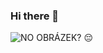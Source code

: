 ### Hi there 👋
![NO OBRÁZEK? 😔]([https://media.tenor.com/8OqV_K5EQNYAAAAC/league-of-legends-riot-games.gif](https://media.tenor.com/vtkAQI_0nQ0AAAAC/jinx-arcane.gif))


<!--
**MamRadzelvyy/MamRadzelvyy** is a ✨ _special_ ✨ repository because its `README.md` (this file) appears on your GitHub profile.

Here are some ideas to get you started:

- 🔭 I’m currently working on ...
- 🌱 I’m currently learning ...
- 👯 I’m looking to collaborate on ...
- 🤔 I’m looking for help with ...
- 💬 Ask me about ...
- 📫 How to reach me: ...
- 😄 Pronouns: ...
- ⚡ Fun fact: ...
-->


